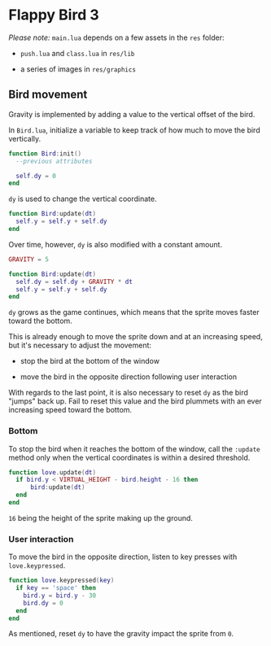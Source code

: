 # Flappy Bird 3

_Please note:_ `main.lua` depends on a few assets in the `res` folder:

- `push.lua` and `class.lua` in `res/lib`

- a series of images in `res/graphics`

## Bird movement

Gravity is implemented by adding a value to the vertical offset of the bird.

In `Bird.lua`, initialize a variable to keep track of how much to move the bird vertically.

```lua
function Bird:init()
  --previous attributes

  self.dy = 0
end
```

`dy` is used to change the vertical coordinate.

```lua
function Bird:update(dt)
  self.y = self.y + self.dy
end
```

Over time, however, `dy` is also modified with a constant amount.

```lua
GRAVITY = 5

function Bird:update(dt)
  self.dy = self.dy + GRAVITY * dt
  self.y = self.y + self.dy
end
```

`dy` grows as the game continues, which means that the sprite moves faster toward the bottom.

This is already enough to move the sprite down and at an increasing speed, but it's necessary to adjust the movement:

- stop the bird at the bottom of the window

- move the bird in the opposite direction following user interaction

With regards to the last point, it is also necessary to reset `dy` as the bird "jumps" back up. Fail to reset this value and the bird plummets with an ever increasing speed toward the bottom.

### Bottom

To stop the bird when it reaches the bottom of the window, call the `:update` method only when the vertical coordinates is within a desired threshold.

```lua
function love.update(dt)
  if bird.y < VIRTUAL_HEIGHT - bird.height - 16 then
      bird:update(dt)
  end
end
```

`16` being the height of the sprite making up the ground.

### User interaction

To move the bird in the opposite direction, listen to key presses with `love.keypressed`.

```lua
function love.keypressed(key)
  if key == 'space' then
    bird.y = bird.y - 30
    bird.dy = 0
  end
end
```

As mentioned, reset `dy` to have the gravity impact the sprite from `0`.
